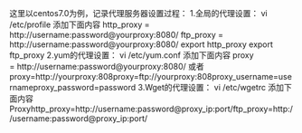 这里以centos7.0为例，记录代理服务器设置过程：
1.全局的代理设置：
vi /etc/profile
添加下面内容
http_proxy = http://username:password@yourproxy:8080/
ftp_proxy = http://username:password@yourproxy:8080/
export http_proxy
export ftp_proxy
2.yum的代理设置：
vi /etc/yum.conf
添加下面内容
proxy = http://username:password@yourproxy:8080/
或者
proxy=http://yourproxy:808proxy=ftp://yourproxy:808proxy_username=usernameproxy_password=password
3.Wget的代理设置：
vi /etc/wgetrc
添加下面内容Proxyhttp_proxy=http://username:password@proxy_ip:port/ftp_proxy=http://username:password@proxy_ip:port/
